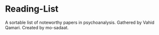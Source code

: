 # Reading-List
A sortable list of noteworthy papers in psychoanalysis. Gathered by Vahid Qamari. Created by mo-sadaat.
